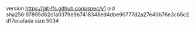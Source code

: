 version https://git-lfs.github.com/spec/v1
oid sha256:97895d62c1a0379e9b7418348ed4dbe90777d2a27e40b76e3cb5c2d17ecafada
size 5034
